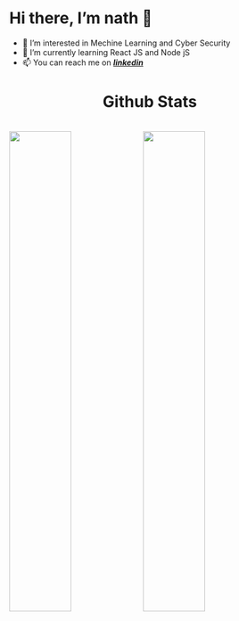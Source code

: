 # Hi there, I’m nath 👋
- 👀 I’m interested in Mechine Learning and Cyber Security
- 🌱 I’m currently learning React JS and Node jS
- 📫 You can reach me on [**_linkedin_**](https://www.linkedin.com/in/anathapindika-surja-putra-18632b204/) 

<h1 align="Center">Github Stats</h1> <br>
<img align="left" width="47%" src="https://github-readme-stats.vercel.app/api?username=nath2006&show_icons=true&theme=tokyonight"/>
      
<img align="left" width="47%"  src="https://github-readme-stats.vercel.app/api/top-langs/?username=nath2006&layout=compact&theme=tokyonight"/>
 
 <!---


- 💞️ I’m looking to collaborate on ...
--->



<!---
nath2006/nath2006 is a ✨ special ✨ repository because its `README.md` (this file) appears on your GitHub profile.
You can click the Preview link to take a look at your changes.
--->
